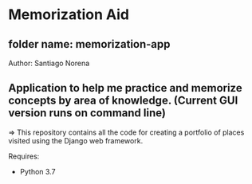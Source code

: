 # Memorization Aid

## folder name: memorization-app

Author: Santiago Norena

Application to help me practice and memorize concepts by area of knowledge.
(Current GUI version runs on command line)
---------------------------------------------------------------------------------------------------------------------------------
=> This repository contains all the code for creating a portfolio of places visited using the Django web framework.


Requires:
- Python 3.7
